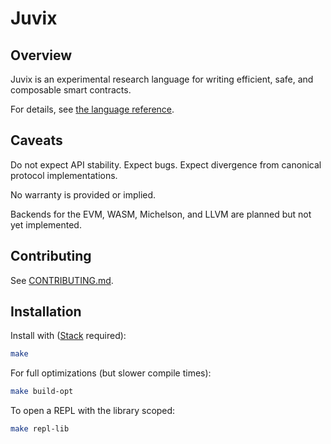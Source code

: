 # Juvix

## Overview

Juvix is an experimental research language for writing efficient, safe, and composable smart contracts.

For details, see [the language reference](./doc/reference/language-reference.pdf).

## Caveats

Do not expect API stability. Expect bugs. Expect divergence from canonical protocol implementations.

No warranty is provided or implied.

Backends for the EVM, WASM, Michelson, and LLVM are planned but not yet implemented.

## Contributing

See [CONTRIBUTING.md](./doc/CONTRIBUTING.md).

## Installation

Install with ([Stack](https://haskellstack.org) required):

```bash
make
```

For full optimizations (but slower compile times):

```bash
make build-opt
```

To open a REPL with the library scoped:

```bash
make repl-lib
```
